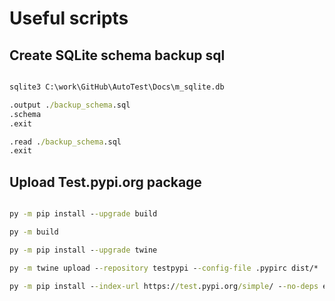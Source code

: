 # Useful scripts

## Create SQLite schema backup sql

```cmd

sqlite3 C:\work\GitHub\AutoTest\Docs\m_sqlite.db

.output ./backup_schema.sql
.schema
.exit

.read ./backup_schema.sql
.exit
```

## Upload Test.pypi.org package

```cmd

py -m pip install --upgrade build

py -m build

py -m pip install --upgrade twine

py -m twine upload --repository testpypi --config-file .pypirc dist/*

py -m pip install --index-url https://test.pypi.org/simple/ --no-deps example-package-YOUR-USERNAME-HERE

```
